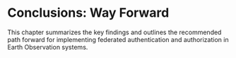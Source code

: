 # Conclusions: Way Forward

This chapter summarizes the key findings and outlines the recommended path forward for implementing federated authentication and authorization in Earth Observation systems.